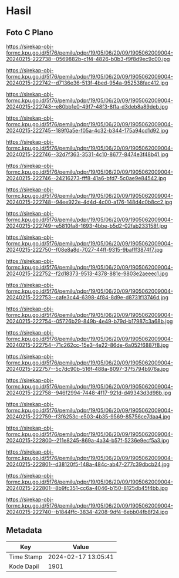 # Hasil

## Foto C Plano

https://sirekap-obj-formc.kpu.go.id/5f76/pemilu/pdpr/19/05/06/20/09/1905062009004-20240215-222738--0569882b-c1f4-4826-b0b3-f9f8d9ec9c00.jpg

https://sirekap-obj-formc.kpu.go.id/5f76/pemilu/pdpr/19/05/06/20/09/1905062009004-20240215-222742--d7136e36-513f-4bed-954a-952538fac412.jpg

https://sirekap-obj-formc.kpu.go.id/5f76/pemilu/pdpr/19/05/06/20/09/1905062009004-20240215-222743--e80bb1e0-49f7-48f3-8ffa-d3deb8a89deb.jpg

https://sirekap-obj-formc.kpu.go.id/5f76/pemilu/pdpr/19/05/06/20/09/1905062009004-20240215-222745--189f0a5e-f05a-4c32-b344-175a94cd1d92.jpg

https://sirekap-obj-formc.kpu.go.id/5f76/pemilu/pdpr/19/05/06/20/09/1905062009004-20240215-222746--32d7f363-3531-4c10-8677-8474e3f48b41.jpg

https://sirekap-obj-formc.kpu.go.id/5f76/pemilu/pdpr/19/05/06/20/09/1905062009004-20240215-222746--24216273-fff8-41a6-bfd7-5c0ae9e84542.jpg

https://sirekap-obj-formc.kpu.go.id/5f76/pemilu/pdpr/19/05/06/20/09/1905062009004-20240215-222748--94ee922e-4d4d-4c00-a176-148d4c0b8cc2.jpg

https://sirekap-obj-formc.kpu.go.id/5f76/pemilu/pdpr/19/05/06/20/09/1905062009004-20240215-222749--e5810fa8-1693-4bbe-b5d2-02fab233158f.jpg

https://sirekap-obj-formc.kpu.go.id/5f76/pemilu/pdpr/19/05/06/20/09/1905062009004-20240215-222750--f08e8a8d-7027-44ff-9315-9bafff3874f7.jpg

https://sirekap-obj-formc.kpu.go.id/5f76/pemilu/pdpr/19/05/06/20/09/1905062009004-20240215-222752--f2d18373-9513-4378-881e-9803e2aeeec1.jpg

https://sirekap-obj-formc.kpu.go.id/5f76/pemilu/pdpr/19/05/06/20/09/1905062009004-20240215-222753--cafe3c44-6398-4f84-8d9e-d8731f13746d.jpg

https://sirekap-obj-formc.kpu.go.id/5f76/pemilu/pdpr/19/05/06/20/09/1905062009004-20240215-222754--05726b29-849b-4e49-b79d-b17987c3a68b.jpg

https://sirekap-obj-formc.kpu.go.id/5f76/pemilu/pdpr/19/05/06/20/09/1905062009004-20240215-222754--71c262cc-15e3-4e22-86de-6a052f6887f8.jpg

https://sirekap-obj-formc.kpu.go.id/5f76/pemilu/pdpr/19/05/06/20/09/1905062009004-20240215-222757--5c7dc90b-516f-488a-8097-37f5794b976a.jpg

https://sirekap-obj-formc.kpu.go.id/5f76/pemilu/pdpr/19/05/06/20/09/1905062009004-20240215-222758--946f2994-7448-4f17-921d-d49343d3d98b.jpg

https://sirekap-obj-formc.kpu.go.id/5f76/pemilu/pdpr/19/05/06/20/09/1905062009004-20240215-222759--f3f6253c-e503-4b35-9569-85756ce7daa4.jpg

https://sirekap-obj-formc.kpu.go.id/5f76/pemilu/pdpr/19/05/06/20/09/1905062009004-20240215-222800--211e8245-869a-4a34-b57f-5236e9ecf5a3.jpg

https://sirekap-obj-formc.kpu.go.id/5f76/pemilu/pdpr/19/05/06/20/09/1905062009004-20240215-222801--d38120f5-148a-484c-ab47-277c39dbcb24.jpg

https://sirekap-obj-formc.kpu.go.id/5f76/pemilu/pdpr/19/05/06/20/09/1905062009004-20240215-222801--8b9fc351-cc6a-4046-b150-8125db45f4bb.jpg

https://sirekap-obj-formc.kpu.go.id/5f76/pemilu/pdpr/19/05/06/20/09/1905062009004-20240215-222740--b1844ffc-3834-4208-9df4-6ebb04fb8f24.jpg


## Metadata

| Key        | Value               |
| ---------- | ------------------- |
| Time Stamp | 2024-02-17 13:05:41 |
| Kode Dapil | 1901                |



